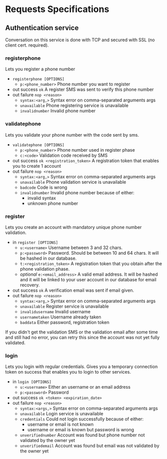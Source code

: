 # Requests Specifications

## Authentication service
Conversation on this service is done with TCP and secured with SSL (no client cert. required).

### registerphone
Lets you register a phone number

- `registerphone [OPTIONS]`
  - `p:<phone_number>` Phone number you want to register
- out success `ok` A register SMS was sent to verify this phone number
- out failure `nop <reason>`
  - `syntax:<arg,>` Syntax error on comma-separated arguments args
  - `unavailable` Phone registering service is unavailable
  - `invalidnumber` Invalid phone number

### validatephone
Lets you validate your phone number with the code sent by sms.

- `validatephone [OPTIONS]`
  - `p:<phone_number>` Phone number used in register phase
  - `c:<code>` Validation code received by SMS
- out success `ok <registration_token>` A registration token that enables you to create 1 account
- out failure `nop <reason>`
  - `syntax:<arg,>` Syntax error on comma-separated arguments args
  - `unavailable` Phone validation service is unavailable
  - `badcode` Code is wrong
  - `invalidnumber` Invalid phone number because of either:
    - invalid syntax
    - unknown phone number


### register
Lets you create an account with mandatory unique phone number validation.

- in `register [OPTIONS]`
  - `u:<username>` Username between 3 and 32 chars.
  - `p:<password>` Password. Should be between 10 and 64 chars. It will be hashed in our database.
  - `t:<registration_token>` A registration token that you obtain after the phone validation phase.
  - *optional* `e:<email_address>` A valid email address. It will be hashed and it will be linked to your user account in our database for email recovery.
- out success `ok` A verification email was sent if email given.
- out failure `nop <reason>`
  - `syntax:<arg,>` Syntax error on comma-separated arguments args
  - `unavailable` Register service is unavailable
  - `invalidusername` Invalid username
  - `usernametaken` Username already taken
  - `baddata` Either password, registration token

If you didn't get the validation SMS or the validation email after some time and still had no error, you can retry this since the account was not yet fully validated.

### login
Lets you login with regular credentials. Gives you a temporary connection token on success that enables you to login to other services.

- in `login [OPTIONS]`
  - `u:<username>` Either an username or an email address
  - `p:<password>` Password
- out success `ok <token> <expiration_date>`
- out failure `nop <reason>`
  - `syntax:<args,>` Syntax error on comma-separated arguments args
  - `unavailable` Login service is unavailable
  - `credentials` Could not login successfully because of either:
    - username or email is not known
    - username or email is known but password is wrong
  - `unverifiednumber` Account was found but phone number not validated by the owner yet
  - `unverifiedemail` Account was found but email was not validated by the owner yet
